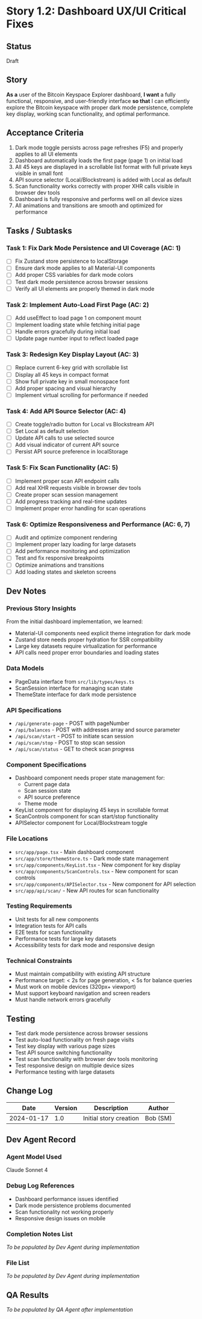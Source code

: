 # Story 1.2: Dashboard UX/UI Critical Fixes

## Status
Draft

## Story
**As a** user of the Bitcoin Keyspace Explorer dashboard,
**I want** a fully functional, responsive, and user-friendly interface
**so that** I can efficiently explore the Bitcoin keyspace with proper dark mode persistence, complete key display, working scan functionality, and optimal performance.

## Acceptance Criteria
1. Dark mode toggle persists across page refreshes (F5) and properly applies to all UI elements
2. Dashboard automatically loads the first page (page 1) on initial load
3. All 45 keys are displayed in a scrollable list format with full private keys visible in small font
4. API source selector (Local/Blockstream) is added with Local as default
5. Scan functionality works correctly with proper XHR calls visible in browser dev tools
6. Dashboard is fully responsive and performs well on all device sizes
7. All animations and transitions are smooth and optimized for performance

## Tasks / Subtasks

### Task 1: Fix Dark Mode Persistence and UI Coverage (AC: 1)
- [ ] Fix Zustand store persistence to localStorage
- [ ] Ensure dark mode applies to all Material-UI components
- [ ] Add proper CSS variables for dark mode colors
- [ ] Test dark mode persistence across browser sessions
- [ ] Verify all UI elements are properly themed in dark mode

### Task 2: Implement Auto-Load First Page (AC: 2)
- [ ] Add useEffect to load page 1 on component mount
- [ ] Implement loading state while fetching initial page
- [ ] Handle errors gracefully during initial load
- [ ] Update page number input to reflect loaded page

### Task 3: Redesign Key Display Layout (AC: 3)
- [ ] Replace current 6-key grid with scrollable list
- [ ] Display all 45 keys in compact format
- [ ] Show full private key in small monospace font
- [ ] Add proper spacing and visual hierarchy
- [ ] Implement virtual scrolling for performance if needed

### Task 4: Add API Source Selector (AC: 4)
- [ ] Create toggle/radio button for Local vs Blockstream API
- [ ] Set Local as default selection
- [ ] Update API calls to use selected source
- [ ] Add visual indicator of current API source
- [ ] Persist API source preference in localStorage

### Task 5: Fix Scan Functionality (AC: 5)
- [ ] Implement proper scan API endpoint calls
- [ ] Add real XHR requests visible in browser dev tools
- [ ] Create proper scan session management
- [ ] Add progress tracking and real-time updates
- [ ] Implement proper error handling for scan operations

### Task 6: Optimize Responsiveness and Performance (AC: 6, 7)
- [ ] Audit and optimize component rendering
- [ ] Implement proper lazy loading for large datasets
- [ ] Add performance monitoring and optimization
- [ ] Test and fix responsive breakpoints
- [ ] Optimize animations and transitions
- [ ] Add loading states and skeleton screens

## Dev Notes

### Previous Story Insights
From the initial dashboard implementation, we learned:
- Material-UI components need explicit theme integration for dark mode
- Zustand store needs proper hydration for SSR compatibility
- Large key datasets require virtualization for performance
- API calls need proper error boundaries and loading states

### Data Models
- PageData interface from `src/lib/types/keys.ts`
- ScanSession interface for managing scan state
- ThemeState interface for dark mode persistence

### API Specifications
- `/api/generate-page` - POST with pageNumber
- `/api/balances` - POST with addresses array and source parameter
- `/api/scan/start` - POST to initiate scan session
- `/api/scan/stop` - POST to stop scan session
- `/api/scan/status` - GET to check scan progress

### Component Specifications
- Dashboard component needs proper state management for:
  - Current page data
  - Scan session state
  - API source preference
  - Theme mode
- KeyList component for displaying 45 keys in scrollable format
- ScanControls component for scan start/stop functionality
- APISelector component for Local/Blockstream toggle

### File Locations
- `src/app/page.tsx` - Main dashboard component
- `src/app/store/themeStore.ts` - Dark mode state management
- `src/app/components/KeyList.tsx` - New component for key display
- `src/app/components/ScanControls.tsx` - New component for scan controls
- `src/app/components/APISelector.tsx` - New component for API selection
- `src/app/api/scan/` - New API routes for scan functionality

### Testing Requirements
- Unit tests for all new components
- Integration tests for API calls
- E2E tests for scan functionality
- Performance tests for large key datasets
- Accessibility tests for dark mode and responsive design

### Technical Constraints
- Must maintain compatibility with existing API structure
- Performance target: < 2s for page generation, < 5s for balance queries
- Must work on mobile devices (320px+ viewport)
- Must support keyboard navigation and screen readers
- Must handle network errors gracefully

## Testing
- Test dark mode persistence across browser sessions
- Test auto-load functionality on fresh page visits
- Test key display with various page sizes
- Test API source switching functionality
- Test scan functionality with browser dev tools monitoring
- Test responsive design on multiple device sizes
- Performance testing with large datasets

## Change Log
| Date | Version | Description | Author |
|------|---------|-------------|---------|
| 2024-01-17 | 1.0 | Initial story creation | Bob (SM) |

## Dev Agent Record

### Agent Model Used
Claude Sonnet 4

### Debug Log References
- Dashboard performance issues identified
- Dark mode persistence problems documented
- Scan functionality not working properly
- Responsive design issues on mobile

### Completion Notes List
*To be populated by Dev Agent during implementation*

### File List
*To be populated by Dev Agent during implementation*

## QA Results
*To be populated by QA Agent after implementation* 